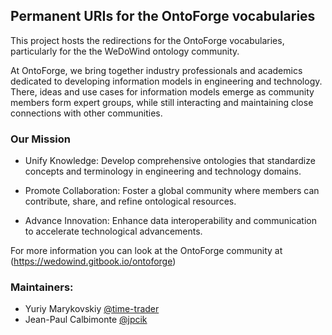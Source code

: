## Permanent URIs for the OntoForge vocabularies

This project hosts the redirections for the OntoForge vocabularies, particularly for the the WeDoWind ontology community.

At OntoForge, we bring together industry professionals and academics dedicated to developing information models in engineering and technology. 
There, ideas and use cases for information models emerge as community members form expert groups, while still interacting and maintaining close connections with other communities.


### Our Mission
 - Unify Knowledge: Develop comprehensive ontologies that standardize concepts and terminology in engineering and technology domains.

 - Promote Collaboration: Foster a global community where members can contribute, share, and refine ontological resources.

 - Advance Innovation: Enhance data interoperability and communication to accelerate technological advancements.

For more information you can look at the OntoForge community at (https://wedowind.gitbook.io/ontoforge) 

### Maintainers: 

- Yuriy Marykovskiy [@time-trader](https://github.com/time-trader)
- Jean-Paul Calbimonte [@jpcik](https://github.com/jpcik) 
